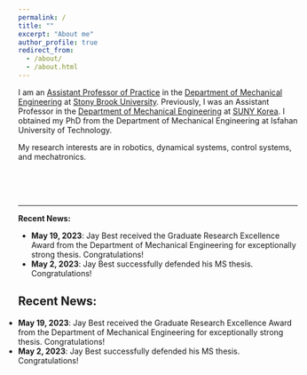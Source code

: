 ```yaml
---
permalink: /
title: ""
excerpt: "About me"
author_profile: true
redirect_from: 
  - /about/
  - /about.html
---
```


I am an [Assistant Professor of Practice](https://me.stonybrook.edu/people/faculty/Fakhari_Amin.php) in the [Department of Mechanical Engineering](https://me.stonybrook.edu/) at [Stony Brook University](https://www.stonybrook.edu/). Previously, I was an Assistant Professor in the [Department of Mechanical Engineering](https://me.sunykorea.ac.kr/me/) at [SUNY Korea](https://www.sunykorea.ac.kr/en/). I obtained my PhD from the Department of Mechanical Engineering at Isfahan University of Technology.

My research interests are in robotics, dynamical systems, control systems, and mechatronics.

<br>
<br>
<br>

<hr>

**Recent News:**
- **May 19, 2023**: Jay Best received the Graduate Research Excellence Award from the Department of Mechanical Engineering for exceptionally strong thesis. Congratulations!
- **May 2, 2023**: Jay Best successfully defended his MS thesis. Congratulations!


<h2>Recent News:</h2>
<ul style="margin-left: 0; padding-left: 0; list-style-type: disc;">
  <li><b>May 19, 2023</b>: Jay Best received the Graduate Research Excellence Award from the Department of Mechanical Engineering for exceptionally strong thesis. Congratulations!</li>
  <li><b>May 2, 2023</b>: Jay Best successfully defended his MS thesis. Congratulations!</li>
</ul>